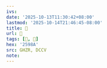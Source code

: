 ```yaml
---
ivs:
date: '2025-10-13T11:30:42+08:00'
lastmod: '2025-10-14T21:46:45-08:00'
title: 󰦵
url: 󰦵
tags: [𥦊, 𥧚]
hex: '2598A'
src: GHZR, DCCV
note:
---
```

